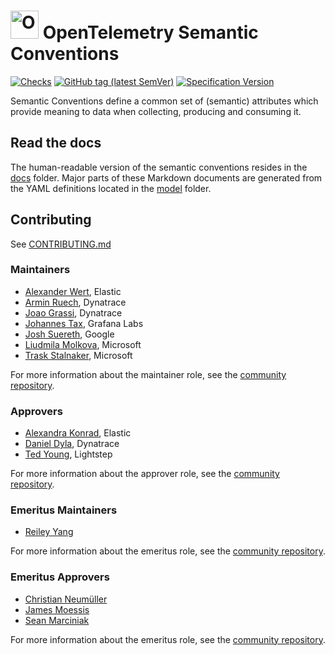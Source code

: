 # <img src="https://opentelemetry.io/img/logos/opentelemetry-logo-nav.png" alt="OpenTelemetry Icon" width="45" height=""> OpenTelemetry Semantic Conventions

[![Checks](https://github.com/open-telemetry/semantic-conventions/workflows/Checks/badge.svg)](https://github.com/open-telemetry/semantic-conventions/actions?query=workflow%3A%22Checks%22+branch%3Amain)
[![GitHub tag (latest SemVer)](https://img.shields.io/github/tag/open-telemetry/semantic-conventions.svg?logo=opentelemetry&&color=f5a800&label=Latest%20release)](https://github.com/open-telemetry/semantic-conventions/releases/latest)
[![Specification Version](https://img.shields.io/badge/OTel_specification_version-v1.46.0-blue?logo=opentelemetry&color=f5a800)](https://github.com/open-telemetry/opentelemetry-specification/releases/tag/v1.46.0)

Semantic Conventions define a common set of (semantic) attributes which
provide meaning to data when collecting, producing and consuming it.

## Read the docs

The human-readable version of the semantic conventions resides in the [docs](docs/README.md) folder.
Major parts of these Markdown documents are generated from the YAML definitions located in the [model](model/README.md) folder.

## Contributing

See [CONTRIBUTING.md](CONTRIBUTING.md)

### Maintainers

- [Alexander Wert](https://github.com/AlexanderWert), Elastic
- [Armin Ruech](https://github.com/arminru), Dynatrace
- [Joao Grassi](https://github.com/joaopgrassi), Dynatrace
- [Johannes Tax](https://github.com/pyohannes), Grafana Labs
- [Josh Suereth](https://github.com/jsuereth), Google
- [Liudmila Molkova](https://github.com/lmolkova), Microsoft
- [Trask Stalnaker](https://github.com/trask), Microsoft

For more information about the maintainer role, see the [community repository](https://github.com/open-telemetry/community/blob/main/community-membership.md#maintainer).

### Approvers

- [Alexandra Konrad](https://github.com/trisch-me), Elastic
- [Daniel Dyla](https://github.com/dyladan), Dynatrace
- [Ted Young](https://github.com/tedsuo), Lightstep

For more information about the approver role, see the [community repository](https://github.com/open-telemetry/community/blob/main/community-membership.md#approver).

### Emeritus Maintainers

- [Reiley Yang](https://github.com/reyang)

For more information about the emeritus role, see the [community repository](https://github.com/open-telemetry/community/blob/main/guides/contributor/membership.md#emeritus-maintainerapprovertriager).

### Emeritus Approvers

- [Christian Neumüller](https://github.com/Oberon00)
- [James Moessis](https://github.com/jamesmoessis)
- [Sean Marciniak](https://github.com/MovieStoreGuy)

For more information about the emeritus role, see the [community repository](https://github.com/open-telemetry/community/blob/main/guides/contributor/membership.md#emeritus-maintainerapprovertriager).
